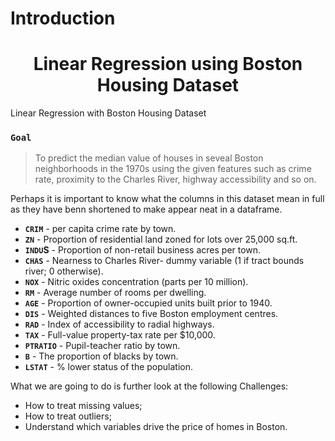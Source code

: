 <html>  
      
  <div id="intro"> 
  <h1>Introduction</h1>     
</div>    
<body>    
  <center> 
<h1>Linear Regression using Boston Housing Dataset 
    </center> 
  </h1>   
     
Linear Regression with Boston Housing Dataset    

### `Goal`
> To predict the median value of houses in seveal Boston neighborhoods in the 1970s using the given features such as crime rate, proximity to the Charles River, highway accessibility and so on.

Perhaps it is important to know what the columns in this dataset mean in full as they have benn shortened to make appear neat in a dataframe. 

- **`CRIM`** - per capita crime rate by town.
- **`ZN`** - Proportion of residential land zoned for lots over 25,000 sq.ft.
- **`INDU`S** - Proportion of non-retail business acres per town.
- **`CHAS`** - Nearness to Charles River- dummy variable (1 if tract bounds river; 0 otherwise).
- **`NOX`** - Nitric oxides concentration (parts per 10 million).
- **`RM`** - Average number of rooms per dwelling.
- **`AGE`** - Proportion of owner-occupied units built prior to 1940.
- **`DIS`** - Weighted distances to five Boston employment centres.
- **`RAD`** - Index of accessibility to radial highways.
- **`TAX`** - Full-value property-tax rate per $10,000.
- **`PTRATIO`** - Pupil-teacher ratio by town.
- **`B`** - The proportion of blacks by town.
- **`LSTAT`** - % lower status of the population. 
 
What we are going to do is further look at the following Challenges:
 
- How to treat missing values;
- How to treat outliers;
- Understand which variables drive the price of homes in Boston.
  </body>
</html>
